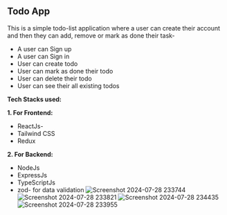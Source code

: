 ## Todo App

This is a simple todo-list application where a user can create their account and then they can add, remove or mark as done their task-
 
 - A user can Sign up
 - A user can Sign in
 - User can create todo
 - User can mark as done their todo
 - User can delete their todo
 - User can see their all existing todos

**Tech Stacks used:**

**1. For Frontend:**

 - ReactJs- 
 - Tailwind CSS
 - Redux
 
**2. For Backend:** 

 - NodeJs
 - ExpressJs
 - TypeScriptJs
 - zod- for data validation
![Screenshot 2024-07-28 233744](https://github.com/user-attachments/assets/040ccd06-f57f-4b21-b0b2-390865e337da)
![Screenshot 2024-07-28 233821](https://github.com/user-attachments/assets/df4061bc-b0ea-4613-9402-24aad17089cb)
![Screenshot 2024-07-28 234435](https://github.com/user-attachments/assets/468c264a-171d-452d-9b33-c4be7afc92eb)
![Screenshot 2024-07-28 233955](https://github.com/user-attachments/assets/6a14d1b8-c9dd-492d-8e3e-1afd11d9ec10)
